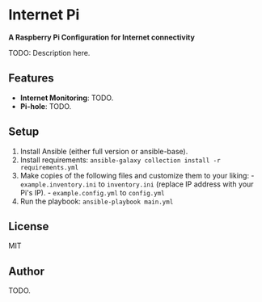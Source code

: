 # Internet Pi

**A Raspberry Pi Configuration for Internet connectivity**

TODO: Description here.

## Features

  - **Internet Monitoring**: TODO.
  - **Pi-hole**: TODO.

## Setup

  1. Install Ansible (either full version or ansible-base).
  2. Install requirements: `ansible-galaxy collection install -r requirements.yml`
  3. Make copies of the following files and customize them to your liking:
    - `example.inventory.ini` to `inventory.ini` (replace IP address with your Pi's IP).
    - `example.config.yml` to `config.yml`
  4. Run the playbook: `ansible-playbook main.yml`

## License

MIT

## Author

TODO.
